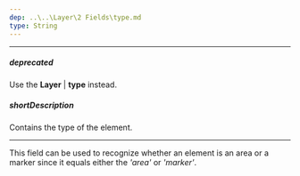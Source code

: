 ```yaml
---
dep: ..\..\Layer\2 Fields\type.md
type: String
---
```

---
##### deprecated
Use the **Layer** | **type** instead.

##### shortDescription
Contains the type of the element.

---
This field can be used to recognize whether an element is an area or a marker since it equals either the *'area'* or *'marker'*.